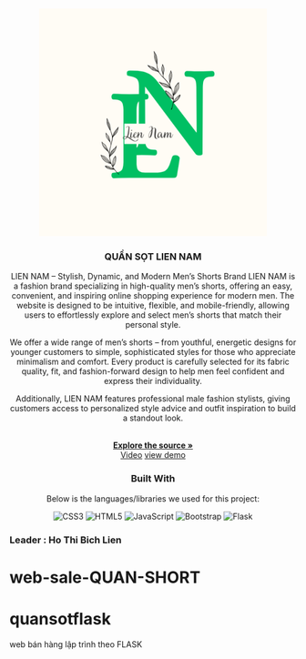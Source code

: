 
<a  name="readme-top"></a>
<br  />
<div  align="center">
<img  src="https://github.com/HoBichLien/web-sale-QUAN-SHORT/blob/main/logo.png"  alt="Logo"  width="400px"  height="auto">
</a>
<h3  align="center">QUẦN SỌT LIEN NAM</h3>

LIEN NAM – Stylish, Dynamic, and Modern Men’s Shorts Brand
LIEN NAM is a fashion brand specializing in high-quality men’s shorts, offering an easy, convenient, and inspiring online shopping experience for modern men. The website is designed to be intuitive, flexible, and mobile-friendly, allowing users to effortlessly explore and select men’s shorts that match their personal style.

We offer a wide range of men’s shorts – from youthful, energetic designs for younger customers to simple, sophisticated styles for those who appreciate minimalism and comfort. Every product is carefully selected for its fabric quality, fit, and fashion-forward design to help men feel confident and express their individuality.

Additionally, LIEN NAM features professional male fashion stylists, giving customers access to personalized style advice and outfit inspiration to build a standout look.


<br  />
<a  href="https://github.com/HoBichLien/web-sale-QUAN-SHORT"><strong>Explore the source »</strong></a>
<br  /><a  href="https://youtu.be/i8mYChOBxDc" target="_blank">Video</a>
<a href="https://www.quansotflask.holien.io.vn/">view demo</a>


  ### Built With
  Below is the languages/libraries we used for this project:


![CSS3](https://img.shields.io/badge/css3-%231572B6.svg?style=for-the-badge&logo=css3&logoColor=white) 
![HTML5](https://img.shields.io/badge/html5-%23E34F26.svg?style=for-the-badge&logo=html5&logoColor=white) 
![JavaScript](https://img.shields.io/badge/javascript-%23323330.svg?style=for-the-badge&logo=javascript&logoColor=%23F7DF1E) 
![Bootstrap](https://img.shields.io/badge/bootstrap-%23563D7C.svg?style=for-the-badge&logo=bootstrap&logoColor=white) 
![Flask](https://img.shields.io/badge/flask-%23000.svg?style=for-the-badge&logo=flask&logoColor=white)

<div  align="left">

 ### Leader : Ho Thi Bich Lien 
[HTML]:https://img.shields.io/badge/HTML5-E34F26?style=for-the-badge&logo=html5&logoColor=white  
[CSS3]:https://img.shields.io/badge/CSS3-1572B6?style=for-the-badge&logo=css3&logoColor=white  
[JS]:https://img.shields.io/badge/JavaScript-F7DF1E?style=for-the-badge&logo=javascript&logoColor=black  
[SASS]:https://img.shields.io/badge/Sass-CC6699?style=for-the-badge&logo=sass&logoColor=white  
[FLASK]:https://img.shields.io/badge/Flask-000000?style=for-the-badge&logo=flask&logoColor=white

# web-sale-QUAN-SHORT
# quansotflask
web bán hàng lập trình theo FLASK
